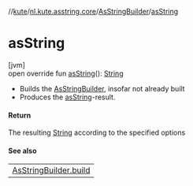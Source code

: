 //[kute](../../../index.md)/[nl.kute.asstring.core](../index.md)/[AsStringBuilder](index.md)/[asString](as-string.md)

# asString

[jvm]\
open override fun [asString](as-string.md)(): [String](https://kotlinlang.org/api/latest/jvm/stdlib/kotlin/-string/index.html)

- 
   Builds the [AsStringBuilder](index.md), insofar not already built
- 
   Produces the [asString](as-string.md)-result.

#### Return

The resulting [String](https://kotlinlang.org/api/latest/jvm/stdlib/kotlin/-string/index.html) according to the specified options

#### See also

| |
|---|
| [AsStringBuilder.build](build.md) |
